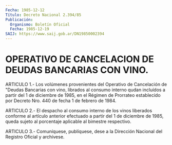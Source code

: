 ```yaml
---
Fecha: 1985-12-12
Título: Decreto Nacional 2.394/85
Publicación:
  Organismo: Boletín Oficial
  Fecha: 1985-12-19
SAIJ: https://www.saij.gob.ar/DN19850002394
---
```

# OPERATIVO DE CANCELACION DE DEUDAS BANCARIAS CON VINO.

<a id="1"></a>
ARTICULO    1.-    Los  volúmenes  provenientes  del  Operativo  de Cancelación de "Deudas  Bancarias  con  vino,  librados  al consumo interno qudan incluídos a partir del 1 de diciembre de 1985,  en el Régimen  de  Prorrateo establecido por Decreto Nro. 440 de fecha  1 de febrero de 1984.

<a id="2"></a>
ARTICULO  2.- El despacho al consumo interno de los vinos liberados conforme  al   artículo  anterior  efectuado  a  partir  del  1  de diciembre  de  1985,   queda  sujeto  al  porcentaje  aplicable  al bimestre respectivo.

<a id="3"></a>
ARTICULO  3.- Comuníquese, publíquese, dese a la Dirección Nacional del Registro Oficial y archívese.